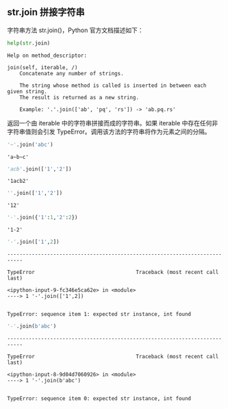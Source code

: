 ## str.join 拼接字符串

字符串方法 str.join()，Python 官方文档描述如下：


```python
help(str.join)
```

    Help on method_descriptor:
    
    join(self, iterable, /)
        Concatenate any number of strings.
        
        The string whose method is called is inserted in between each given string.
        The result is returned as a new string.
        
        Example: '.'.join(['ab', 'pq', 'rs']) -> 'ab.pq.rs'
    
    

返回一个由 iterable 中的字符串拼接而成的字符串。如果 iterable 中存在任何非字符串值则会引发 TypeError。调用该方法的字符串将作为元素之间的分隔。


```python
'~'.join('abc')
```




    'a~b~c'




```python
'acb'.join(['1','2'])
```




    '1acb2'




```python
''.join(['1','2'])
```




    '12'




```python
'-'.join({'1':1,'2':2})
```




    '1-2'




```python
'-'.join(['1',2])
```


    ---------------------------------------------------------------------------

    TypeError                                 Traceback (most recent call last)

    <ipython-input-9-fc346e5ca62e> in <module>
    ----> 1 '-'.join(['1',2])
    

    TypeError: sequence item 1: expected str instance, int found



```python
'-'.join(b'abc')
```


    ---------------------------------------------------------------------------

    TypeError                                 Traceback (most recent call last)

    <ipython-input-8-9d04d7060926> in <module>
    ----> 1 '-'.join(b'abc')
    

    TypeError: sequence item 0: expected str instance, int found

